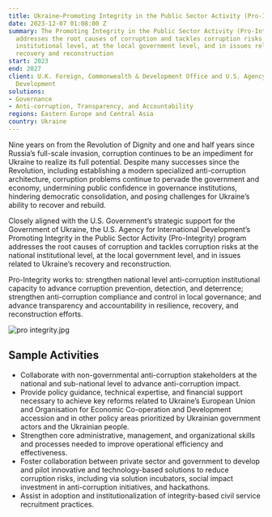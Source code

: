 ```yaml
---
title: Ukraine—Promoting Integrity in the Public Sector Activity (Pro-Integrity)
date: 2023-12-07 01:08:00 Z
summary: The Promoting Integrity in the Public Sector Activity (Pro-Integrity) program
  addresses the root causes of corruption and tackles corruption risks at the national
  institutional level, at the local government level, and in issues related to Ukraine’s
  recovery and reconstruction
start: 2023
end: 2027
client: U.K. Foreign, Commonwealth & Development Office and U.S. Agency for International
  Development
solutions:
- Governance
- Anti-corruption, Transparency, and Accountability
regions: Eastern Europe and Central Asia
country: Ukraine
---
```


Nine years on from the Revolution of Dignity and one and half years since Russia’s full-scale invasion, corruption continues to be an impediment for Ukraine to realize its full potential. Despite many successes since the Revolution, including establishing a modern specialized anti-corruption architecture, corruption problems continue to pervade the government and economy, undermining public confidence in governance institutions, hindering democratic consolidation, and posing challenges for Ukraine’s ability to recover and rebuild. 

Closely aligned with the U.S. Government’s strategic support for the Government of Ukraine, the U.S. Agency for International Development’s Promoting Integrity in the Public Sector Activity (Pro-Integrity) program addresses the root causes of corruption and tackles corruption risks at the national institutional level, at the local government level, and in issues related to Ukraine’s recovery and reconstruction.

Pro-Integrity works to: strengthen national level anti-corruption institutional capacity to advance corruption prevention, detection, and deterrence; strengthen anti-corruption compliance and control in local governance; and advance transparency and accountability in resilience, recovery, and reconstruction efforts.

![pro integrity.jpg](/uploads/pro%20integrity.jpg)
 
## Sample Activities

* Collaborate with non-governmental anti-corruption stakeholders at the national and sub-national level to advance anti-corruption impact. 
* Provide policy guidance, technical expertise, and financial support necessary to achieve key reforms related to Ukraine’s European Union and Organisation for Economic Co-operation and Development accession and in other policy areas prioritized by Ukrainian government actors and the Ukrainian people. 
* Strengthen core administrative, management, and organizational skills and processes needed to improve operational efficiency and effectiveness.
* Foster collaboration between private sector and government to develop and pilot innovative and technology-based solutions to reduce corruption risks, including via solution incubators, social impact investment in anti-corruption initiatives, and hackathons.
* Assist in adoption and institutionalization of integrity-based civil service recruitment practices.